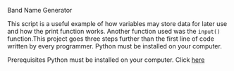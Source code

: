 Band Name Generator

This script is a useful example of how variables may store data for later use and how the print function works.
Another function used was the `input()` function.This project goes three steps further than the first line of code written by every programmer.
Python must be installed on your computer. 

Prerequisites
Python must be installed on your computer. Click [here]("https://www.python.org/downloads/")
